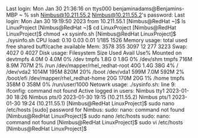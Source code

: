 Last login: Mon Jan 30 21:36:16 on ttys000
benjaminadams@Benjamins-MBP ~ % ssh Nimbus@10.211.55.2
Nimbus@10.211.55.2's password: 
Last login: Mon Jan 30 19:19:50 2023 from 10.211.55.1
[Nimbus@RedHat ~]$ ls
LinuxProject
[Nimbus@RedHat ~]$ cd LinuxProject
[Nimbus@RedHat LinuxProject]$ chmod +x sysinfo.sh
[Nimbus@RedHat LinuxProject]$ ./sysinfo.sh
CPU load: 
0.10 0.03 0.01 1/185 1526
Memory usage: 
               total        used        free      shared  buff/cache   available
Mem:            3578         355        3097          12         277        3223
Swap:           4027           0        4027
Disk usage: 
Filesystem                    Size  Used Avail Use% Mounted on
devtmpfs                      4.0M     0  4.0M   0% /dev
tmpfs                         1.8G     0  1.8G   0% /dev/shm
tmpfs                         716M  8.9M  707M   2% /run
/dev/mapper/rhel_redhat-root   40G  1.4G   38G   4% /
/dev/vda2                    1014M  195M  820M  20% /boot
/dev/vda1                     599M  7.0M  592M   2% /boot/efi
/dev/mapper/rhel_redhat-home   20G  170M   20G   1% /home
tmpfs                         358M     0  358M   0% /run/user/1000
Netowrk usage: 
./sysinfo.sh: line 9: ifconfig: command not found
Active logged in users: 
Nimbus   tty1         2023-01-30 18:26
Nimbus   pts/0        2023-01-30 19:15 (10.211.55.2)
Nimbus   pts/1        2023-01-30 19:24 (10.211.55.1)
[Nimbus@RedHat LinuxProject]$ sudo nano /etc/hosts
[sudo] password for Nimbus: 
sudo: nano: command not found
[Nimbus@RedHat LinuxProject]$ sudo nano /etc/hosts
sudo: nano: command not found
[Nimbus@RedHat LinuxProject]$ sudo vi /etc/hosts
[Nimbus@RedHat LinuxProject]$ 

